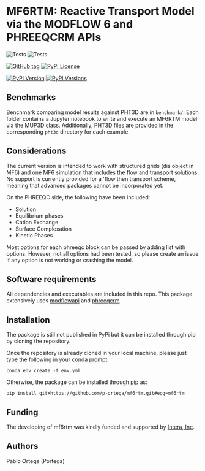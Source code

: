 # MF6RTM: Reactive Transport Model via the MODFLOW 6 and PHREEQCRM APIs
![Tests](https://github.com/p-ortega/mf6rtm/actions/workflows/tests_main.yml/badge.svg)
![Tests](https://github.com/p-ortega/mf6rtm/actions/workflows/tests_macos.yml/badge.svg)

[![GitHub tag](https://img.shields.io/github/tag/mf6rtm/mf6rtm.svg)](https://github.com/p-ortega/mf6rtm/releases/tag/latest)
[![PyPI License](https://img.shields.io/pypi/l/mf6rtm)](https://pypi.python.org/pypi/mf6rtm)
<!-- [![PyPI Status](https://img.shields.io/pypi/status/mf6rtm.png)](https://pypi.python.org/pypi/mf6rtm) -->
<!-- [![PyPI Format](https://img.shields.io/pypi/format/mf6rtm)](https://pypi.python.org/pypi/mf6rtm) -->
[![PyPI Version](https://img.shields.io/pypi/v/mf6rtm.png)](https://pypi.python.org/pypi/mf6rtm)
[![PyPI Versions](https://img.shields.io/pypi/pyversions/mf6rtm.png)](https://pypi.python.org/pypi/mf6rtm)

## Benchmarks
Benchmark comparing model results against PHT3D are in `benchmark/`. Each folder contains a Jupyter notebook to write and execute an MF6RTM model via the MUP3D class. Additionally, PHT3D files are provided in the corresponding `pht3d` directory for each example.

## Considerations
The current version is intended to work with structured grids (dis object in MF6) and one MF6 simulation that includes the flow and transport solutions. No support is currently provided for a 'flow then transport scheme,' meaning that advanced packages cannot be incorporated yet.

On the PHREEQC side, the following have been included:

- Solution
- Equilibrium phases
- Cation Exchange
- Surface Complexation
- Kinetic Phases

Most options for each phreeqc block can be passed by adding list with options. However, not all options had been tested, so please create an issue if any option is not working or crashing the model.

## Software requirements
All dependencies and executables are included in this repo. This package extensively uses [modflowapi](https://github.com/MODFLOW-USGS/modflowapi) and [phreeqcrm](https://github.com/usgs-coupled/phreeqcrm)

## Installation
The package is still not published in PyPi but it can be installed through pip by cloning the repository. 

Once the repository is already cloned in your local machine, please just type the following in your conda prompt:

```commandline
conda env create -f env.yml
```

Otherwise, the package can be installed through pip as:

```commandline
pip install git+https://github.com/p-ortega/mf6rtm.git#egg=mf6rtm
```

## Funding
The developing of mf6rtm was kindly funded and supported by [Intera, Inc](https://www.intera.com).

## Authors
Pablo Ortega (Portega)